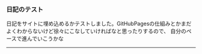 ### 日記のテスト
日記をサイトに埋め込めるかテストしました。GitHubPagesの仕組みとかまだよくわからないけど徐々にこなしていければなと思ったりするので、
自分のペースで進んでいこうかな

---
